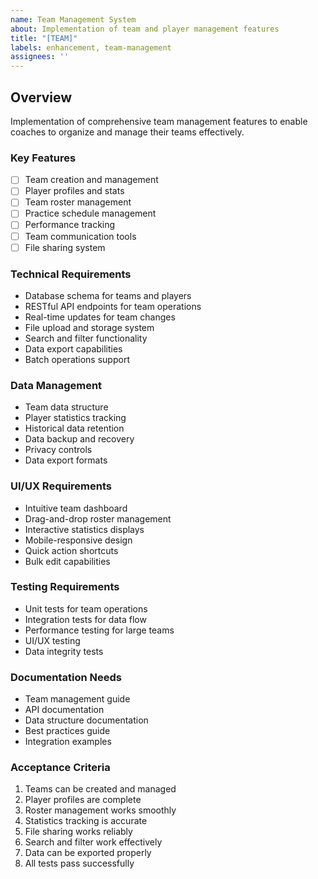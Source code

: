 ```yaml
---
name: Team Management System
about: Implementation of team and player management features
title: "[TEAM]"
labels: enhancement, team-management
assignees: ''
---
```


## Overview
Implementation of comprehensive team management features to enable coaches to organize and manage their teams effectively.

### Key Features
- [ ] Team creation and management
- [ ] Player profiles and stats
- [ ] Team roster management
- [ ] Practice schedule management
- [ ] Performance tracking
- [ ] Team communication tools
- [ ] File sharing system

### Technical Requirements
- Database schema for teams and players
- RESTful API endpoints for team operations
- Real-time updates for team changes
- File upload and storage system
- Search and filter functionality
- Data export capabilities
- Batch operations support

### Data Management
- Team data structure
- Player statistics tracking
- Historical data retention
- Data backup and recovery
- Privacy controls
- Data export formats

### UI/UX Requirements
- Intuitive team dashboard
- Drag-and-drop roster management
- Interactive statistics displays
- Mobile-responsive design
- Quick action shortcuts
- Bulk edit capabilities

### Testing Requirements
- Unit tests for team operations
- Integration tests for data flow
- Performance testing for large teams
- UI/UX testing
- Data integrity tests

### Documentation Needs
- Team management guide
- API documentation
- Data structure documentation
- Best practices guide
- Integration examples

### Acceptance Criteria
1. Teams can be created and managed
2. Player profiles are complete
3. Roster management works smoothly
4. Statistics tracking is accurate
5. File sharing works reliably
6. Search and filter work effectively
7. Data can be exported properly
8. All tests pass successfully 